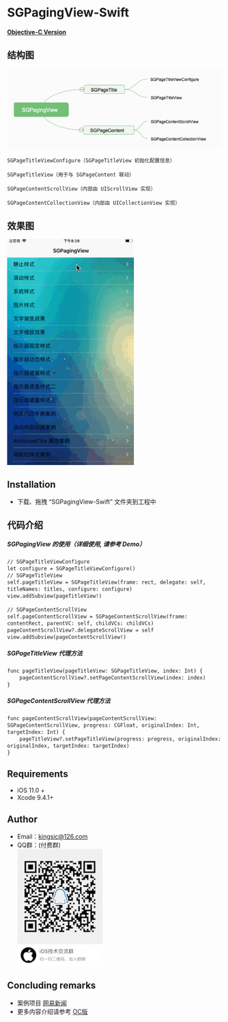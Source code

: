 # SGPagingView-Swift

#### [Objective-C Version](https://github.com/kingsic/SGPagingView)


## 结构图
![](https://github.com/kingsic/Kar98k/blob/master/SGPagingView/SGPagingView.png)
``` 
SGPageTitleViewConfigure（SGPageTitleView 初始化配置信息）

SGPageTitleView（用于与 SGPageContent 联动）

SGPageContentScrollView（内部由 UIScrollView 实现）

SGPageContentCollectionView（内部由 UICollectionView 实现）
``` 


## 效果图
![](https://github.com/kingsic/Kar98k/blob/master/SGPagingView/SGPagingView.gif)


##  Installation
* 下载、拖拽 “SGPagingView-Swift” 文件夹到工程中


## 代码介绍
##### SGPagingView 的使用（详细使用, 请参考 Demo）
```
// SGPageTitleViewConfigure
let configure = SGPageTitleViewConfigure()
// SGPageTitleView
self.pageTitleView = SGPageTitleView(frame: rect, delegate: self, titleNames: titles, configure: configure)
view.addSubview(pageTitleView!)

// SGPageContentScrollView
self.pageContentScrollView = SGPageContentScrollView(frame: contentRect, parentVC: self, childVCs: childVCs)
pageContentScrollView?.delegateScrollView = self
view.addSubview(pageContentScrollView!)
```

##### SGPageTitleView 代理方法
```
func pageTitleView(pageTitleView: SGPageTitleView, index: Int) {
    pageContentScrollView?.setPageContentScrollView(index: index)
}
```

##### SGPageContentScrollView 代理方法
```
func pageContentScrollView(pageContentScrollView: SGPageContentScrollView, progress: CGFloat, originalIndex: Int, targetIndex: Int) {
    pageTitleView?.setPageTitleView(progress: progress, originalIndex: originalIndex, targetIndex: targetIndex)
}
```


## Requirements
* iOS 11.0 +
* Xcode 9.4.1+


## Author
* Email：kingsic@126.com
* QQ群：(付费群)<br>
![](https://github.com/kingsic/Kar98k/blob/master/Source/QQGroup_qrcode.png)


## Concluding remarks
* 案例项目 [网易新闻](https://github.com/kingsic/NetEaseNews)
* 更多内容介绍请参考 [OC版](https://github.com/kingsic/SGPagingView)

